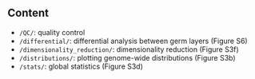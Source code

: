 Content
-------
* `/QC/`: quality control 
* `/differential/`: differential analysis between germ layers (Figure S6)
* `/dimensionality_reduction/`: dimensionality reduction (Figure S3f)
* `/distributions/`: plotting genome-wide distributions (Figure S3b)
* `/stats/`: global statistics (Figure S3d)